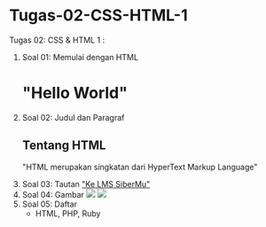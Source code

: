 # Tugas-02-CSS-HTML-1
Tugas 02: CSS &amp; HTML 1 :
1. Soal 01: Memulai dengan HTML <h1> "Hello World" </h1>
2. Soal 02: Judul dan Paragraf <h2> Tentang HTML </h2> <p>"HTML merupakan singkatan dari HyperText Markup Language"</p>
3. Soal 03: Tautan <a href = https://www.google.co.uk> "Ke LMS SiberMu" </a>
4. Soal 04: Gambar <img src= https://progate.com/images/html/beginner/wanko.jpg>  <img src= https://progate.com/images/html/beginner/school.jpg>
5. Soal 05: Daftar <ul> <li> HTML, PHP, Ruby </li> <ul>
